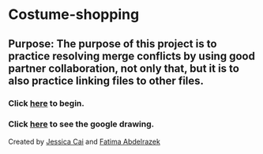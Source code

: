 # Costume-shopping

## Purpose: The purpose of this project is to practice resolving merge conflicts by using good partner collaboration, not only that, but it is to also practice linking files to other files. 
### Click [here](home.md) to begin.
### Click [here](https://docs.google.com/drawings/d/1OAfvHvDJfSvIEUEcANOPI_EK8jG20bRAgWgp0C_ezVQ/edit) to see the google drawing.

Created by [Jessica Cai](https://github.com/jessicac3732) and [Fatima Abdelrazek](https://github.com/fatmaelzahraaa7613)



